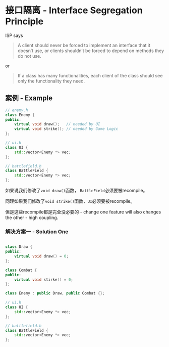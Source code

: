 # 接口隔离 - Interface Segregation Principle

ISP says

> A client should never be forced to implement an interface that it doesn’t use, or clients shouldn’t be forced to depend on methods they do not use.

or

> If a class has many functionalities, each client of the class should see only the functionality they need.

## 案例 - Example

```cpp
// enemy.h
class Enemy {
public:
	virtual void draw();   // needed by UI
    virtual void strike(); // needed by Game Logic
};

// ui.h
class UI {
	std::vector<Enemy *> vec;
};

// battlefield.h
class BattleField {
	std::vector<Enemy *> vec;
};
```

如果说我们修改了`void draw()`函数， `BattleField`必须要被recompile。

同理如果我们修改了`void strike()`函数，`UI`必须要被recompile。

但是这些recompile都是完全没必要的 - change one feature will also changes the other - high coupling.

### 解决方案一 - Solution One

```cpp

class Draw {
public:
    virtual void draw() = 0;
};

class Combat {
public:
    virtual void stirke() = 0;
};

class Enemy : public Draw, public Combat {};

// ui.h
class UI {
	std::vector<Enemy *> vec;
};

// battlefield.h
class BattleField {
	std::vector<Enemy *> vec;
};
```



